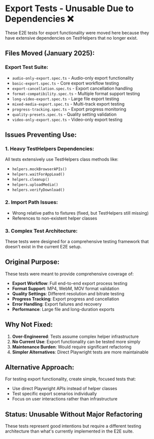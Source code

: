 # Export Tests - Unusable Due to Dependencies ❌

These E2E tests for export functionality were moved here because they have extensive dependencies on TestHelpers that no longer exist.

## Files Moved (January 2025):

### Export Test Suite:
- `audio-only-export.spec.ts` - Audio-only export functionality
- `basic-export.spec.ts` - Core export workflow testing
- `export-cancellation.spec.ts` - Export cancellation handling
- `format-compatibility.spec.ts` - Multiple format support testing
- `long-video-export.spec.ts` - Large file export testing
- `mixed-media-export.spec.ts` - Multi-track export testing
- `progress-tracking.spec.ts` - Export progress monitoring
- `quality-presets.spec.ts` - Quality setting validation
- `video-only-export.spec.ts` - Video-only export testing

## Issues Preventing Use:

### 1. **Heavy TestHelpers Dependencies**:
All tests extensively use TestHelpers class methods like:
- `helpers.mockBrowserAPIs()`
- `helpers.waitForAppLoad()`
- `helpers.cleanup()`
- `helpers.uploadMedia()`
- `helpers.verifyDownload()`

### 2. **Import Path Issues**:
- Wrong relative paths to fixtures (fixed, but TestHelpers still missing)
- References to non-existent helper classes

### 3. **Complex Test Architecture**:
These tests were designed for a comprehensive testing framework that doesn't exist in the current E2E setup.

## Original Purpose:

These tests were meant to provide comprehensive coverage of:
- **Export Workflow**: Full end-to-end export process testing
- **Format Support**: MP4, WebM, MOV format validation
- **Quality Settings**: Different resolution and bitrate testing
- **Progress Tracking**: Export progress and cancellation
- **Error Handling**: Export failures and recovery
- **Performance**: Large file and long-duration exports

## Why Not Fixed:

1. **Over-Engineered**: Tests assume complex helper infrastructure
2. **No Current Use**: Export functionality can be tested more simply
3. **Maintenance Burden**: Would require significant refactoring
4. **Simpler Alternatives**: Direct Playwright tests are more maintainable

## Alternative Approach:

For testing export functionality, create simple, focused tests that:
- Use direct Playwright APIs instead of helper classes
- Test specific export scenarios individually
- Focus on user interactions rather than infrastructure

## Status: **Unusable Without Major Refactoring**

These tests represent good intentions but require a different testing architecture than what's currently implemented in the E2E suite.